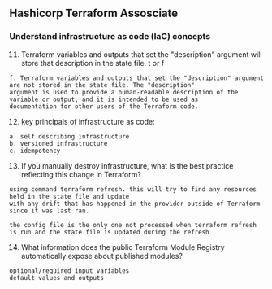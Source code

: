## Hashicorp Terraform Assosciate 

### Understand infrastructure as code (IaC) concepts

11. Terraform variables and outputs that set the "description" argument will store that description in the state file. t or f 
```
f. Terraform variables and outputs that set the "description" argument are not stored in the state file. The "description"
argument is used to provide a human-readable description of the variable or output, and it is intended to be used as
documentation for other users of the Terraform code.
```

12. key principals of infrastructure as code: 
```
a. self describing infrastructure
b. versioned infrastructure
c. idempotency
```

13. If you manually destroy infrastructure, what is the best practice reflecting this change in Terraform?

```
using command terraform refresh. this will try to find any resources held in the state file and update
with any drift that has happened in the provider outside of Terraform since it was last ran.

the config file is the only one not processed when terraform refresh is run and the state file is updated during the refresh
```

14. What information does the public Terraform Module Registry automatically expose about published modules?

```
optional/required input variables
default values and outputs 
```
